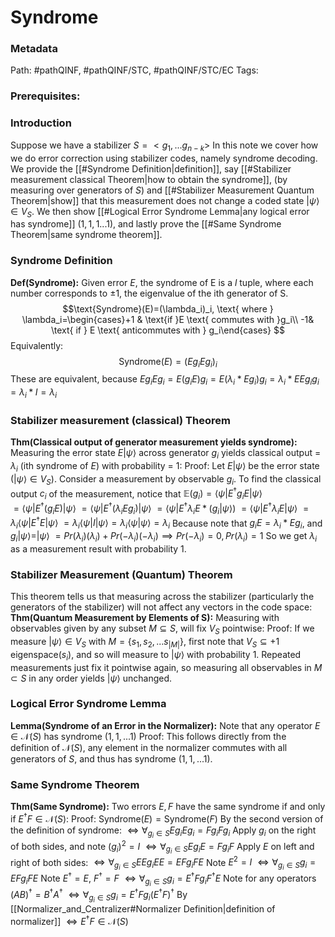 # Syndrome
### Metadata
Path: #pathQINF, #pathQINF/STC, #pathQINF/STC/EC 
Tags:

### Prerequisites:


### Introduction
Suppose we have a stabilizer $S = <g_1,...g_{n-k}>$
In this note we cover how we do error correction using stabilizer codes, namely syndrome decoding. We provide the [[#Syndrome Definition|definition]], say [[#Stabilizer measurement classical Theorem|how to obtain the syndrome]], (by measuring over generators of $S$) and [[#Stabilizer Measurement Quantum Theorem|show]] that this measurement does not change a coded state $|\psi\rangle \in V_S$. We then show [[#Logical Error Syndrome Lemma|any logical error has syndrome]] $(1,1,1...1)$, and lastly prove the [[#Same Syndrome Theorem|same syndrome theorem]]. 


### Syndrome Definition
**Def(Syndrome):** Given error $E$, the syndrome of E is a $l$ tuple, where each number corresponds to $\pm 1$, the eigenvalue of the ith generator of S. 
$$\text{Syndrome}(E)=(\lambda_i)_i, \text{ where } \lambda_i=\begin{cases}+1 & \text{if }E \text{ commutes with }g_i\\ -1& \text{ if } E \text{ anticommutes with } g_i\end{cases} $$
Equivalently:
$$\text{Syndrome}(E)=(Eg_iE g_i)_i$$
	These are equivalent, because $Eg_iEg_i=E(g_iE)g_i=E(\lambda_i*E g_i)g_i=\lambda_i*EEg_ig_i=\lambda_i*I =\lambda_i$	 


### Stabilizer measurement (classical) Theorem
**Thm(Classical output of  generator measurement yields syndrome):** Measuring the error state $E|\psi\rangle$ across generator $g_i$ yields classical output = $\lambda_i$ (ith syndrome of $E$) with probability = 1:
	Proof:
		Let $E|\psi\rangle$ be the error state ($|\psi\rangle \in V_S$). Consider a measurement by observable $g_i$. To find the classical output $c_i$ of the measurement, notice that 
		$\mathbb{E}(g_i) = \langle \psi | E^\dagger g_i E|\psi\rangle$	
			     $=\langle \psi | E^\dagger(g_iE)|\psi\rangle$
			     $=\langle \psi | E^\dagger (\lambda_i Eg_i)|\psi\rangle$
			     $=\langle \psi | E^\dagger \lambda_i E*(g_i|\psi\rangle)$
			     $=\langle \psi | E^\dagger \lambda_i E|\psi\rangle$
			     $=\lambda_i\langle \psi | E^\dagger  E|\psi\rangle$
			     $=\lambda_i\langle \psi | I|\psi\rangle=\lambda_i\langle \psi | \psi\rangle=\lambda_i$
				Because note that $g_iE=\lambda_i*Eg_i$, and $g_i|\psi\rangle = |\psi\rangle$
			     $=Pr(\lambda_i)(\lambda_i) +Pr(-\lambda_i)(-\lambda_i)\implies Pr(-\lambda_i) = 0,Pr(\lambda_i)=1$
		 So we get $\lambda_i$ as a measurement result with probability 1.


### Stabilizer Measurement (Quantum) Theorem
This theorem tells us that measuring across the stabilizer (particularly the generators of the stabilizer) will not affect any vectors in the code space:
**Thm(Quantum Measurement by Elements of S):** Measuring with observables given by any subset $M\subseteq S$, will fix $V_S$ pointwise:
	Proof:
		If we measure $|\psi\rangle \in V_S$ with $M=\{s_1,s_2,...s_{|M|}\}$, first note that $V_S \subseteq \text{+1 eigenspace}(s_i)$, and so will measure to $|\psi\rangle$ with probability 1. Repeated measurements just fix it pointwise again, so measuring all observables in $M\subset S$ in any order yields $|\psi\rangle$ unchanged. 


### Logical Error Syndrome Lemma
**Lemma(Syndrome of an Error in the Normalizer):** Note that any operator $E\in \mathcal{N}(S)$ has syndrome $(1,1,...1)$
	Proof:
		This follows directly from the definition of $\mathcal{N}(S)$, any element in the normalizer commutes with all generators of $S$, and thus has syndrome $(1,1,...1)$.


### Same Syndrome Theorem
**Thm(Same Syndrome):** Two errors $E,F$ have the same syndrome if and only if $E^\dagger F \in \mathcal{N}(S)$:
	Proof:
		$\text{Syndrome}(E)=\text{Syndrome}(F)$
		By the second version of the definition of syndrome:
		$\iff \forall_{g_i \in S} Eg_iE g_i = Fg_iF g_i$
		Apply $g_i$ on the right of both sides, and note $(g_i)^2=I$
		$\iff \forall_{g_i \in S} Eg_iE= Fg_iF$
		Apply $E$ on left and right of both sides:
		$\iff \forall_{g_i \in S} EEg_iE E = EFg_iF E$
		Note  $E^2 = I$
		$\iff \forall_{g_i \in S} g_i= EFg_iFE$
		Note $E^\dagger = E$, $F^\dagger = F$
	    $\iff \forall_{g_i \in S} g_i= E^{\dagger}Fg_iF^{\dagger}E$
	    Note for any operators $(AB)^\dagger = B^\dagger A^\dagger$
	    $\iff \forall_{g_i \in S} g_i= E^{\dagger}Fg_i(E^{\dagger}F)^\dagger$ 
	    By [[Normalizer_and_Centralizer#Normalizer Definition|definition of normalizer]]
		$\iff E^\dagger F \in \mathcal{N}(S)$

